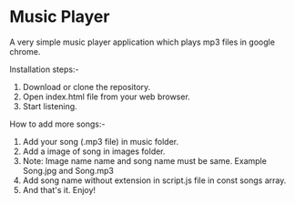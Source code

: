 # Music Player
A very simple music player application which plays mp3 files in google chrome.

Installation steps:-

1. Download or clone the repository.
2. Open index.html file from your web browser.
3. Start listening.

How to add more songs:-

1. Add your song (.mp3 file) in music folder. 
2. Add a image of song in images folder.
3. Note: Image name name and song name must be same. Example Song.jpg and Song.mp3
4. Add song name without extension in script.js file in const songs array.
5. And that's it. Enjoy!
